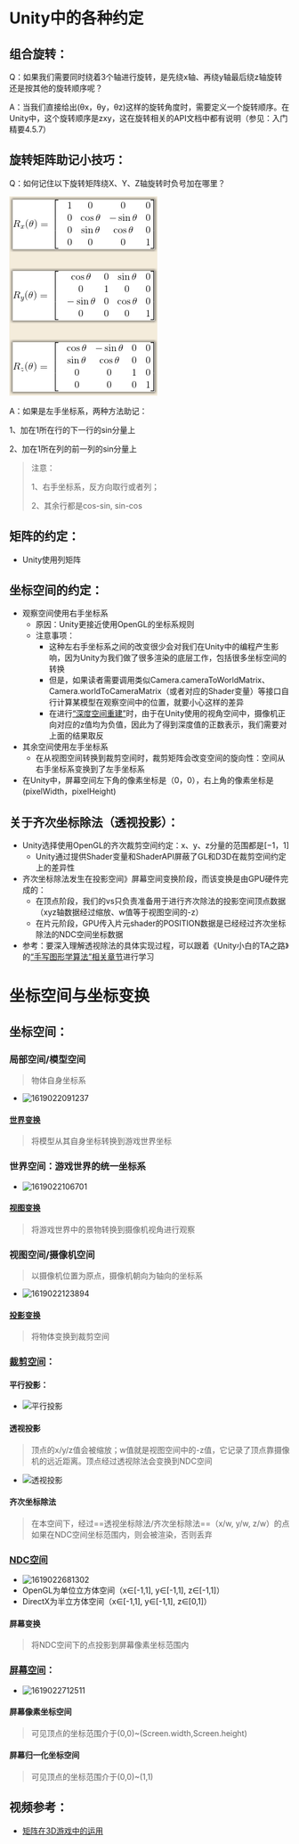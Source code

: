 # Unity中的各种约定

## 组合旋转：

Q：如果我们需要同时绕着3个轴进行旋转，是先绕x轴、再绕y轴最后绕z轴旋转还是按其他的旋转顺序呢？

A：当我们直接给出(θx，θy，θz)这样的旋转角度时，需要定义一个旋转顺序。在Unity中，这个旋转顺序是zxy，这在旋转相关的API文档中都有说明（参见：入门精要4.5.7）

## 旋转矩阵助记小技巧：

Q：如何记住以下旋转矩阵绕X、Y、Z轴旋转时负号加在哪里？

![1664293395848](05-坐标空间与坐标变换.assets/1664293395848.png)

A：如果是左手坐标系，两种方法助记：

1、加在1所在行的下一行的sin分量上

2、加在1所在列的前一列的sin分量上

> 注意：
>
> 1、右手坐标系，反方向取行或者列；
>
> 2、其余行都是cos-sin, sin-cos

## 矩阵的约定：

- Unity使用列矩阵

## 坐标空间的约定：

- 观察空间使用右手坐标系
  - 原因：Unity更接近使用OpenGL的坐标系规则
  - 注意事项：
    - 这种左右手坐标系之间的改变很少会对我们在Unity中的编程产生影响，因为Unity为我们做了很多渲染的底层工作，包括很多坐标空间的转换
    - 但是，如果读者需要调用类似Camera.cameraToWorldMatrix、Camera.worldToCameraMatrix（或者对应的Shader变量）等接口自行计算某模型在观察空间中的位置，就要小心这样的差异
    - 在进行[“深度空间重建”](https://ke.qq.com/webcourse/index.html?r=1664296129920#cid=3135212&term_id=105654894&taid=13280734667069164&type=3072&source=PC_COURSE_DETAIL&vid=3701925924099922785)时，由于在Unity使用的视角空间中，摄像机正向对应的z值均为负值，因此为了得到深度值的正数表示，我们需要对上面的结果取反
- 其余空间使用左手坐标系
  - 在从视图空间转换到裁剪空间时，裁剪矩阵会改变空间的旋向性：空间从右手坐标系变换到了左手坐标系
- 在Unity中，屏幕空间左下角的像素坐标是（0，0），右上角的像素坐标是(pixelWidth，pixelHeight)

## 关于齐次坐标除法（透视投影）：

- Unity选择使用OpenGL的齐次裁剪空间约定：x、y、z分量的范围都是[−1，1]
  - Unity通过提供Shader变量和ShaderAPI屏蔽了GL和D3D在裁剪空间约定上的差异性
- 齐次坐标除法发生在投影空间》屏幕空间变换阶段，而该变换是由GPU硬件完成的：
  - 在顶点阶段，我们的vs只负责准备用于进行齐次除法的投影空间顶点数据（xyz轴数据经过缩放、w值等于视图空间的-z）
  - 在片元阶段，GPU传入片元shader的POSITION数据是已经经过齐次坐标除法的NDC空间坐标数据
- 参考：要深入理解透视除法的具体实现过程，可以跟着《Unity小白的TA之路》的[“手写图形学算法”相关章节](https://ke.qq.com/webcourse/index.html?r=1664295335679#cid=3135212&term_id=105654894&taid=13280137666615020&type=3072&source=PC_COURSE_DETAIL&vid=5285890809037839882)进行学习

# 坐标空间与坐标变换

## 坐标空间：

### 局部空间/模型空间

> 物体自身坐标系

- ![1619022091237](05-%E9%A1%B6%E7%82%B9%E5%8F%98%E6%8D%A2.assets/1619022091237.png)

#### [世界变换](https://ke.qq.com/webcourse/index.html#course_id=3135212&term_id=103259263&taid=10433300198840044&type=1024&vid=5285890809037839909)

> 将模型从其自身坐标转换到游戏世界坐标

### 世界空间：游戏世界的统一坐标系

- ![1619022106701](05-%E9%A1%B6%E7%82%B9%E5%8F%98%E6%8D%A2.assets/1619022106701.png)

#### [视图变换](https://ke.qq.com/webcourse/index.html#course_id=3135212&term_id=103259263&taid=10433308788774636&type=1024&vid=5285890809037839882)

> 将游戏世界中的景物转换到摄像机视角进行观察

### 视图空间/摄像机空间

> 以摄像机位置为原点，摄像机朝向为轴向的坐标系

- ![1619022123894](05-%E9%A1%B6%E7%82%B9%E5%8F%98%E6%8D%A2.assets/1619022123894.png)

#### [投影变换](https://ke.qq.com/webcourse/index.html#course_id=3135212&term_id=103259263&taid=10433308788774636&type=1024&vid=5285890809037839882)

>  将物体变换到裁剪空间

### [裁剪空间](https://ke.qq.com/webcourse/index.html#course_id=3135212&term_id=103259263&taid=10433308788774636&type=1024&vid=5285890809037839882)：

#### 平行投影：

- ![平行投影](05-%E9%A1%B6%E7%82%B9%E5%8F%98%E6%8D%A2.assets/1619022318333.png)

#### 透视投影

>  顶点的x/y/z值会被缩放；w值就是视图空间中的-z值，它记录了顶点靠摄像机的远近距离。顶点经过透视除法会变换到NDC空间

- ![透视投影](05-%E9%A1%B6%E7%82%B9%E5%8F%98%E6%8D%A2.assets/1619022381956.png)

#### 齐次坐标除法

> 在本空间下，经过==透视坐标除法/齐次坐标除法==（x/w, y/w, z/w）的点如果在NDC空间坐标范围内，则会被渲染，否则丢弃

### [NDC空间](https://ke.qq.com/webcourse/index.html#course_id=3135212&term_id=103259263&taid=10433308788774636&type=1024&vid=5285890809037839882)

- ![1619022681302](05-%E9%A1%B6%E7%82%B9%E5%8F%98%E6%8D%A2.assets/1619022681302.png)
- OpenGL为单位立方体空间（x∈[-1,1], y∈[-1,1], z∈[-1,1]）
- DirectX为半立方体空间（x∈[-1,1], y∈[-1,1], z∈[0,1]）

#### 屏幕变换

> 将NDC空间下的点投影到屏幕像素坐标范围内

### [屏幕空间](https://ke.qq.com/webcourse/index.html#course_id=3135212&term_id=103259263&taid=10433308788774636&type=1024&vid=5285890809037839882)：

- ![1619022712511](05-%E9%A1%B6%E7%82%B9%E5%8F%98%E6%8D%A2.assets/1619022712511.png)

#### 屏幕像素坐标空间

>  可见顶点的坐标范围介于(0,0)~(Screen.width,Screen.height)

#### 屏幕归一化坐标空间

>  可见顶点的坐标范围介于(0,0)~(1,1)

## 视频参考：

- [矩阵在3D游戏中的运用](https://ke.qq.com/webcourse/index.html#course_id=3135212&term_id=103259263&taid=10433300198840044&type=1024&vid=5285890809037839909)
